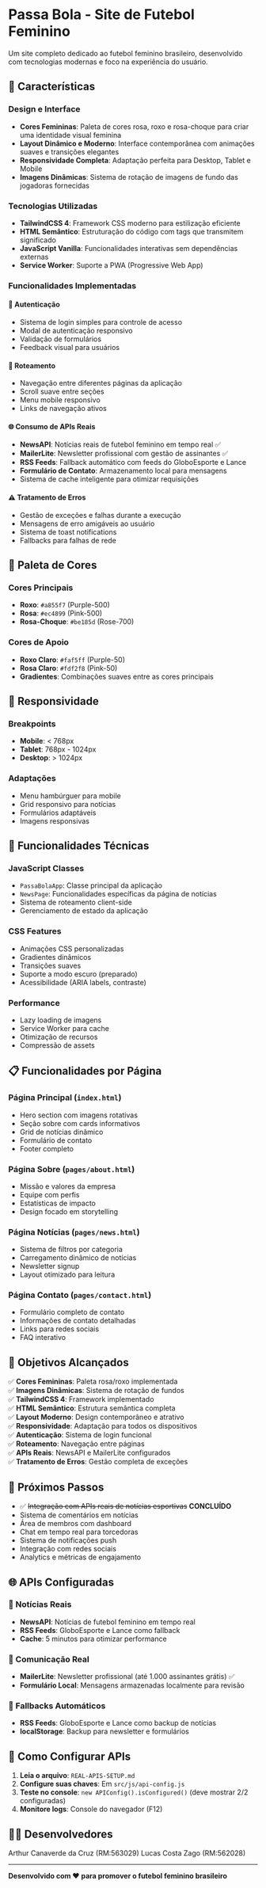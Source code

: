 # Passa Bola - Site de Futebol Feminino

Um site completo dedicado ao futebol feminino brasileiro, desenvolvido com tecnologias modernas e foco na experiência do usuário.

## 🚀 Características

### Design e Interface
- **Cores Femininas**: Paleta de cores rosa, roxo e rosa-choque para criar uma identidade visual feminina
- **Layout Dinâmico e Moderno**: Interface contemporânea com animações suaves e transições elegantes
- **Responsividade Completa**: Adaptação perfeita para Desktop, Tablet e Mobile
- **Imagens Dinâmicas**: Sistema de rotação de imagens de fundo das jogadoras fornecidas

### Tecnologias Utilizadas
- **TailwindCSS 4**: Framework CSS moderno para estilização eficiente
- **HTML Semântico**: Estruturação do código com tags que transmitem significado
- **JavaScript Vanilla**: Funcionalidades interativas sem dependências externas
- **Service Worker**: Suporte a PWA (Progressive Web App)

### Funcionalidades Implementadas

#### 🔐 Autenticação
- Sistema de login simples para controle de acesso
- Modal de autenticação responsivo
- Validação de formulários
- Feedback visual para usuários

#### 🧭 Roteamento
- Navegação entre diferentes páginas da aplicação
- Scroll suave entre seções
- Menu mobile responsivo
- Links de navegação ativos

#### 🌐 Consumo de APIs Reais
- **NewsAPI**: Notícias reais de futebol feminino em tempo real ✅
- **MailerLite**: Newsletter profissional com gestão de assinantes ✅
- **RSS Feeds**: Fallback automático com feeds do GloboEsporte e Lance
- **Formulário de Contato**: Armazenamento local para mensagens
- Sistema de cache inteligente para otimizar requisições

#### ⚠️ Tratamento de Erros
- Gestão de exceções e falhas durante a execução
- Mensagens de erro amigáveis ao usuário
- Sistema de toast notifications
- Fallbacks para falhas de rede

## 🎨 Paleta de Cores

### Cores Principais
- **Roxo**: `#a855f7` (Purple-500)
- **Rosa**: `#ec4899` (Pink-500)
- **Rosa-Choque**: `#be185d` (Rose-700)

### Cores de Apoio
- **Roxo Claro**: `#faf5ff` (Purple-50)
- **Rosa Claro**: `#fdf2f8` (Pink-50)
- **Gradientes**: Combinações suaves entre as cores principais

## 📱 Responsividade

### Breakpoints
- **Mobile**: < 768px
- **Tablet**: 768px - 1024px
- **Desktop**: > 1024px

### Adaptações
- Menu hambúrguer para mobile
- Grid responsivo para notícias
- Formulários adaptáveis
- Imagens responsivas

## 🔧 Funcionalidades Técnicas

### JavaScript Classes
- `PassaBolaApp`: Classe principal da aplicação
- `NewsPage`: Funcionalidades específicas da página de notícias
- Sistema de roteamento client-side
- Gerenciamento de estado da aplicação

### CSS Features
- Animações CSS personalizadas
- Gradientes dinâmicos
- Transições suaves
- Suporte a modo escuro (preparado)
- Acessibilidade (ARIA labels, contraste)

### Performance
- Lazy loading de imagens
- Service Worker para cache
- Otimização de recursos
- Compressão de assets

## 📋 Funcionalidades por Página

### Página Principal (`index.html`)
- Hero section com imagens rotativas
- Seção sobre com cards informativos
- Grid de notícias dinâmico
- Formulário de contato
- Footer completo

### Página Sobre (`pages/about.html`)
- Missão e valores da empresa
- Equipe com perfis
- Estatísticas de impacto
- Design focado em storytelling

### Página Notícias (`pages/news.html`)
- Sistema de filtros por categoria
- Carregamento dinâmico de notícias
- Newsletter signup
- Layout otimizado para leitura

### Página Contato (`pages/contact.html`)
- Formulário completo de contato
- Informações de contato detalhadas
- Links para redes sociais
- FAQ interativo

## 🎯 Objetivos Alcançados

✅ **Cores Femininas**: Paleta rosa/roxo implementada  
✅ **Imagens Dinâmicas**: Sistema de rotação de fundos  
✅ **TailwindCSS 4**: Framework implementado  
✅ **HTML Semântico**: Estrutura semântica completa  
✅ **Layout Moderno**: Design contemporâneo e atrativo  
✅ **Responsividade**: Adaptação para todos os dispositivos  
✅ **Autenticação**: Sistema de login funcional  
✅ **Roteamento**: Navegação entre páginas  
✅ **APIs Reais**: NewsAPI e MailerLite configurados  
✅ **Tratamento de Erros**: Gestão completa de exceções  

## 🔮 Próximos Passos

- ✅ ~~Integração com APIs reais de notícias esportivas~~ **CONCLUÍDO**
- Sistema de comentários em notícias
- Área de membros com dashboard
- Chat em tempo real para torcedoras
- Sistema de notificações push
- Integração com redes sociais
- Analytics e métricas de engajamento

## 🌐 APIs Configuradas

### 📰 Notícias Reais
- **NewsAPI**: Notícias de futebol feminino em tempo real
- **RSS Feeds**: GloboEsporte e Lance como fallback
- **Cache**: 5 minutos para otimizar performance

### 📧 Comunicação Real
- **MailerLite**: Newsletter profissional (até 1.000 assinantes grátis) ✅
- **Formulário Local**: Mensagens armazenadas localmente para revisão

### 🔄 Fallbacks Automáticos
- **RSS Feeds**: GloboEsporte e Lance como backup de notícias
- **localStorage**: Backup para newsletter e formulários

## 🔧 Como Configurar APIs

1. **Leia o arquivo**: `REAL-APIS-SETUP.md`
2. **Configure suas chaves**: Em `src/js/api-config.js`
3. **Teste no console**: `new APIConfig().isConfigured()` (deve mostrar 2/2 configuradas)
4. **Monitore logs**: Console do navegador (F12)

## 👨‍💻 Desenvolvedores

Arthur Canaverde da Cruz (RM:563029)
Lucas Costa Zago (RM:562028)

---

**Desenvolvido com ❤️ para promover o futebol feminino brasileiro**
